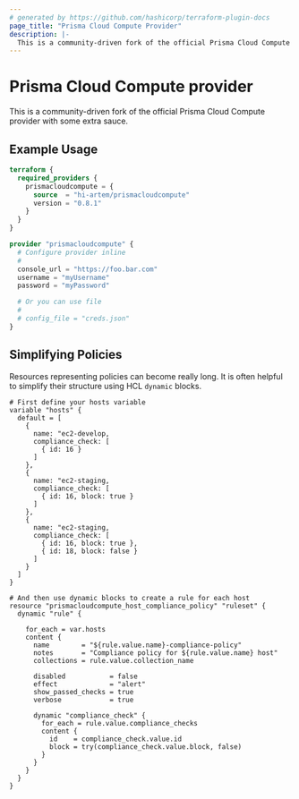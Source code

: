 ```yaml
---
# generated by https://github.com/hashicorp/terraform-plugin-docs
page_title: "Prisma Cloud Compute Provider"
description: |-
  This is a community-driven fork of the official Prisma Cloud Compute provider with some extra sauce.
---
```


# Prisma Cloud Compute provider
This is a community-driven fork of the official Prisma Cloud Compute provider with some extra sauce.

## Example Usage
```terraform
terraform {
  required_providers {
    prismacloudcompute = {
      source  = "hi-artem/prismacloudcompute"
      version = "0.8.1"
    }
  }
}

provider "prismacloudcompute" {
  # Configure provider inline
  #
  console_url = "https://foo.bar.com"
  username = "myUsername"
  password = "myPassword"

  # Or you can use file
  #
  # config_file = "creds.json"
}
```

## Simplifying Policies
Resources representing policies can become really long. It is often helpful to simplify their structure using HCL `dynamic` blocks.

```hcl
# First define your hosts variable
variable "hosts" {
  default = [
    { 
      name: "ec2-develop, 
      compliance_check: [
        { id: 16 }
      ]
    },
    { 
      name: "ec2-staging, 
      compliance_check: [
        { id: 16, block: true }
      ]
    },
    { 
      name: "ec2-staging, 
      compliance_check: [
        { id: 16, block: true },
        { id: 18, block: false }
      ]
    }
  ]
}

# And then use dynamic blocks to create a rule for each host
resource "prismacloudcompute_host_compliance_policy" "ruleset" {
  dynamic "rule" {

    for_each = var.hosts
    content {
      name        = "${rule.value.name}-compliance-policy"
      notes       = "Compliance policy for ${rule.value.name} host"
      collections = rule.value.collection_name

      disabled           = false
      effect             = "alert"
      show_passed_checks = true
      verbose            = true

      dynamic "compliance_check" {
        for_each = rule.value.compliance_checks
        content {
          id    = compliance_check.value.id
          block = try(compliance_check.value.block, false)
        }
      }
    }
  }
}
```
